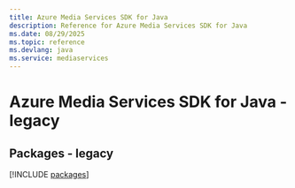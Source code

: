 ```yaml
---
title: Azure Media Services SDK for Java
description: Reference for Azure Media Services SDK for Java
ms.date: 08/29/2025
ms.topic: reference
ms.devlang: java
ms.service: mediaservices
---
```

# Azure Media Services SDK for Java - legacy
## Packages - legacy
[!INCLUDE [packages](media-services-index.md)]